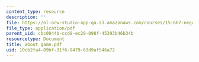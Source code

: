 ```yaml
---
content_type: resource
description: ''
file: https://ol-ocw-studio-app-qa.s3.amazonaws.com/courses/15-667-negotiation-and-conflict-management-spring-2001/10cb2fa409bf31f6947963d9af546a72_about_game.pdf
file_type: application/pdf
parent_uid: cbc0844b-ccd9-ec29-098f-45393b46b34b
resourcetype: Document
title: about_game.pdf
uid: 10cb2fa4-09bf-31f6-9479-63d9af546a72
---
```

